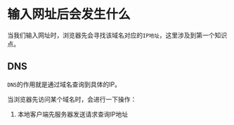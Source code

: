 # 输入网址后会发生什么

当我们输入网址时，浏览器先会寻找该域名对应的`IP地址`，这里涉及到第一个知识点。

## DNS

`DNS`的作用就是通过域名查询到具体的IP。

当浏览器先访问某个域名时，会进行一下操作：
1. 本地客户端先服务器发送请求查询IP地址